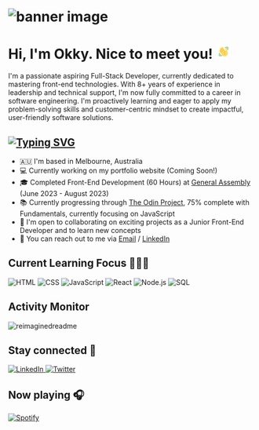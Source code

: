 # <img src="SVG/Banner-image-2.png" alt="banner image" />

# Hi, I'm Okky. Nice to meet you! <img src="https://raw.githubusercontent.com/ooanishoo/ooanishoo/main/public/wave.gif" width="30px">

I'm a passionate aspiring Full-Stack Developer, currently dedicated to mastering front-end technologies. With 8+ years of experience in leadership and technical support, I'm now fully committed to a career in software engineering. I'm proactively learning and eager to apply my problem-solving skills and customer-centric mindset to create impactful, user-friendly software solutions.

## [![Typing SVG](https://readme-typing-svg.demolab.com?font=Poppins&duration=3000&pause=200&color=ab89d9&height=35&lines=Aspiring+Full-Stack+Developer+👨🏼‍💻;Former+Apple+Service+Leader+🧰;Muay+Thai+Coach+🥊;Cyclist+🚴)](https://git.io/typing-svg)

- 🇦🇺 I'm based in Melbourne, Australia
- 💻 Currently working on my portfolio website (Coming Soon!)
- 🎓 Completed Front-End Development (60 Hours) at [General Assembly](https://generalassemb.ly/) (June 2023 - August 2023)
- 📚 Currently progressing through [The Odin Project](https://www.theodinproject.com/), 75% complete with Fundamentals, currently focusing on JavaScript
- 🤝 I'm open to collaborating on exciting projects as a Junior Front-End Developer and to learn new concepts
- 📧 You can reach out to me via [Email](mailto:okky@me.com) / [LinkedIn](https://www.linkedin.com/in/okkystafford/)

## Current Learning Focus 👨🏼‍💻

<p align="left">
 <img height="30" src="https://cdn.worldvectorlogo.com/logos/html-1.svg" title="HTML">
 <img height="30" src="https://cdn.worldvectorlogo.com/logos/css-3.svg" title="CSS">
 <img height="30" src="https://cdn.worldvectorlogo.com/logos/logo-javascript.svg" title="JavaScript">
 <img height="30" src="https://cdn.worldvectorlogo.com/logos/react-2.svg" title="React">
 <img height="30" src="https://cdn.worldvectorlogo.com/logos/nodejs-icon.svg" title="Node.js">
 <img height="30" src="https://cdn.worldvectorlogo.com/logos/postgresql.svg" title="SQL">
</p>

## Activity Monitor

<img src="https://myreadme.vercel.app/api/embed/ostafford?panels=userstatistics,toprepositories,toplanguages" alt="reimaginedreadme" />

## Stay connected 🔗

<p align="left">
 <a href="https://www.linkedin.com/in/okkystafford" target="_blank">
 <img height="30" src="https://cdn.worldvectorlogo.com/logos/linkedin-icon-2.svg" alt="LinkedIn">
 </a>
 <a href="https://twitter.com/okkystafford/" target="_blank">
 <img height="30" src="https://cdn.worldvectorlogo.com/logos/twitter-6.svg" alt="Twitter">
 </a>
</p>

## Now playing 🎧

[![Spotify](https://novatorem-spotify-git-main-ostaffords-projects.vercel.app/api/spotify)](https://open.spotify.com/user/2x1e9q689jbcbmyevfk1xibff?si=cff468cbc1db4c4d)
